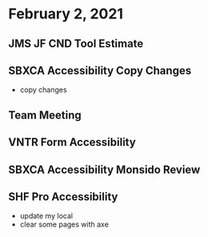 # February 2, 2021

## JMS JF CND Tool Estimate

## SBXCA Accessibility Copy Changes
- copy changes

## Team Meeting

## VNTR Form Accessibility

## SBXCA Accessibility Monsido Review

## SHF Pro Accessibility
- update my local
- clear some pages with axe